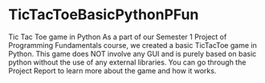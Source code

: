 # TicTacToeBasicPythonPFun
Tic Tac Toe game in Python 
As a part of our Semester 1 Project of Programming Fundamentals course, we created a basic TicTacToe game in Python. This game does NOT involve any GUI and is purely based on basic python without the use of any external libraries.
You can go through the Project Report to learn more about the game and how it works.
